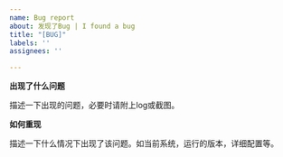 ```yaml
---
name: Bug report
about: 发现了Bug | I found a bug
title: "[BUG]"
labels: ''
assignees: ''

---
```


**出现了什么问题**

描述一下出现的问题，必要时请附上log或截图。

**如何重现**

描述一下什么情况下出现了该问题。如当前系统，运行的版本，详细配置等。
